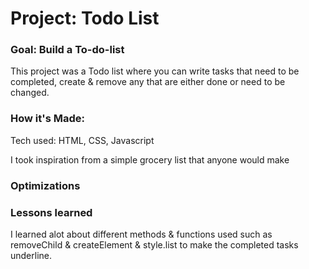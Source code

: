 # Project: Todo List

### Goal: Build a To-do-list

This project was a Todo list where you can write tasks that need to be completed, create & remove any that are either done or need to be changed.

### How it's Made:
Tech used:  HTML, CSS, Javascript

I took inspiration from a simple grocery list that anyone would make


### Optimizations


### Lessons learned
I learned alot about different methods & functions used such as removeChild & createElement & style.list to make the completed tasks underline.

